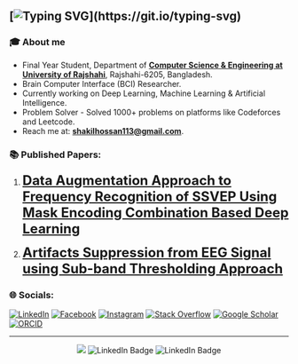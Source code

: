 [![Typing SVG](https://readme-typing-svg.demolab.com?font=Fira+Code&duration=1001&pause=1000&width=800&lines=%F0%9F%91%8B+Assalamualaikum%2C+I'm+Shakil+Hossan.;)](https://git.io/typing-svg)
---
### 🎓 About me 
  - Final Year Student, Department of [**Computer Science & Engineering at University of Rajshahi**](https://www.ru.ac.bd/), Rajshahi-6205, Bangladesh.
  - Brain Computer Interface (BCI) Researcher.
  - Currently working on Deep Learning, Machine Learning & Artificial Intelligence.
  - Problem Solver - Solved 1000+ problems on platforms like Codeforces and Leetcode.
  - Reach me at: **shakilhossan113@gmail.com**.
  <!-- - [View My Resume]() -->
    
<!--  
#### Socials
[<img src='https://cdn-icons-png.flaticon.com/512/145/145807.png' alt='linkedin' height='40'>](https://www.linkedin.com/in/shakil-hossan-b23bbb256/)
[<img src='https://cdn-icons-png.flaticon.com/512/733/733553.png' alt='github' height='40'>](https://github.com/Shakil-RU)
[<img src='https://cdn-icons-png.flaticon.com/512/2111/2111628.png' alt='stackoverflow' height='40'>](https://stackoverflow.com/users/19773149/shakil-hossan)
[<img src='https://cdn-icons-png.flaticon.com/512/2111/2111646.png' alt='telegram' height='40'>]()
[<img src='https://cdn-icons-png.flaticon.com/512/3670/3670124.png' alt='facebook' height='40'>](https://www.facebook.com/shakil.nirob.56)
-->

### 📚 Published Papers:
1. <font size=5> [**Data Augmentation Approach to Frequency Recognition of SSVEP Using Mask Encoding Combination Based Deep Learning**](https://ucics.org/ucics2025/Data%20Augmentation%20Approach%20to%20Frequency%20Recognition%20of%20SSVEP%20Using%20Mask%20Encoding%20Combination%20Based%20Deep%20Learning)</font>

  
2. <font size=5> [**Artifacts Suppression from EEG Signal using Sub-band Thresholding Approach**](https://ucics.org/ucics2025/Artifact%20Suppression%20from%20EEG%20Signal%20Using%20Sub-band%20Thresholding%20Approach)</font>



### 🌐 Socials:

 [![LinkedIn](https://img.shields.io/badge/LinkedIn-%230077B5.svg?style=for-the-badge&logo=linkedin&logoColor=white)](https://www.linkedin.com/in/shakil-hossan-b23bbb256/) [![Facebook](https://img.shields.io/badge/Facebook-%231877F2.svg?style=for-the-badge&logo=Facebook&logoColor=white)](https://www.facebook.com/shakil.nirob.56) [![Instagram](https://img.shields.io/badge/Instagram-%23E4405F.svg?style=for-the-badge&logo=Instagram&logoColor=white)]() [![Stack Overflow](https://img.shields.io/badge/-Stackoverflow-FE7A16?style=for-the-badge&logo=stack-overflow&logoColor=white)](https://stackoverflow.com/users/19773149/shakil-hossan) [![Google Scholar](https://img.shields.io/badge/Google%20Scholar-4285F4?style=for-the-badge&logo=google-scholar&logoColor=white)](https://scholar.google.com/citations?view_op=list_works&hl=en&hl=en&user=I8Y7MUsAAAAJ&gmla=AH8HC4yYdacbq2sSp0SUJjBS2uDJJD8cVVmbCeiHrLBdPfxMJDGnck2i1u75fJQ_XuPgQ3HIBpHX0AdSVWAsAp23NczJo8-OFZaQpC7ihDw&sciund=15326787524171128844) [![ORCID](https://img.shields.io/badge/orcid-A6CE39?style=for-the-badge&logo=orcid&logoColor=white)](https://orcid.org/my-orcid?orcid=0009-0003-7643-5553)

<!--  [![Gmail](https://img.shields.io/badge/Gmail-D14836?style=for-the-badge&logo=gmail&logoColor=white)](mailto:mdhasnainali.01@gmail.com) -->


---

<p align="center">
    <img src="https://komarev.com/ghpvc/?username=Shakil-RU&color=blue">
    <img  src="https://img.shields.io/github/followers/Shakil-RU?label=Follow" alt="LinkedIn Badge"/>
    <img src="https://img.shields.io/github/stars/Shakil-RU?affiliations=OWNER%2CCOLLABORATOR" alt="LinkedIn Badge"/>
</p>


